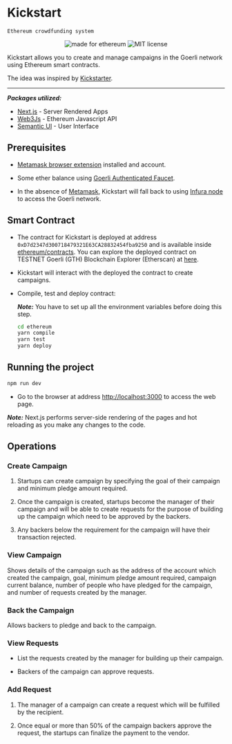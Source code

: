 # Kickstart

`Ethereum crowdfunding system`

<p align="center">
  <img alt="made for ethereum" src="https://img.shields.io/badge/made_for-ethereum-771ea5.svg">
  <img alt="MIT license" src="https://img.shields.io/badge/license-MIT-blue.svg">
</p>

Kickstart allows you to create and manage campaigns in the Goerli network using Ethereum smart contracts.

The idea was inspired by [Kickstarter](https://www.kickstarter.com).

---

***Packages utilized:***

- [Next.js](https://nextjs.org/) - Server Rendered Apps
- [Web3Js](https://web3js.readthedocs.io/en/1.0/) - Ethereum Javascript API
- [Semantic UI](https://react.semantic-ui.com/) - User Interface

<!-- ![Ethereum Campaigns Project](https://i.imgur.com/ZJnIbFN.gif) -->

## Prerequisites

- [Metamask browser extension](https://metamask.io/) installed and account.

- Some ether balance using [Goerli Authenticated Faucet](https://goerlifaucet.com).

- In the absence of [Metamask]((https://metamask.io/)), Kickstart will fall back to using [Infura node](https://infura.io/) to access the Goerli network.

## Smart Contract

- The contract for Kickstart is deployed at address `0xD7d2347d300718479321E63CA28832454fba9250` and is available inside [ethereum/contracts](https://github.com/minhtran241/kickstart/tree/main/ethereum/contracts). You can explore the deployed contract on TESTNET Goerli (GTH) Blockchain Explorer (Etherscan) at [here](https://goerli.etherscan.io/address/0xD7d2347d300718479321E63CA28832454fba9250).

- Kickstart will interact with the deployed the contract to create campaigns.

- Compile, test and deploy contract:

    ***Note:*** You have to set up all the environment variables before doing this step.

    ```sh
    cd ethereum
    yarn compile
    yarn test
    yarn deploy
    ```

## Running the project

```sh
npm run dev
```

- Go to the browser at address <http://localhost:3000> to access the web page.

***Note:*** Next.js performs server-side rendering of the pages and hot reloading as you make any changes to the code.

## Operations

### Create Campaign

1. Startups can create campaign by specifying the goal of their campaign and minimum pledge amount required.

2. Once the campaign is created, startups become the manager of their campaign and will be able to create requests for the purpose of building up the campaign which need to be approved by the backers.

3. Any backers below the requirement for the campaign will have their transaction rejected.

### View Campaign

Shows details of the campaign such as the address of the account which created the campaign, goal, minimum pledge amount required, campaign current balance, number of people who have pledged for the campaign, and number of requests created by the manager.

### Back the Campaign

Allows backers to pledge and back to the campaign.

### View Requests

- List the requests created by the manager for building up their campaign.

- Backers of the campaign can approve requests.

### Add Request

1. The manager of a campaign can create a request which will be fulfilled by the recipient.

2. Once equal or more than 50% of the campaign backers approve the request, the startups can finalize the payment to the vendor.
